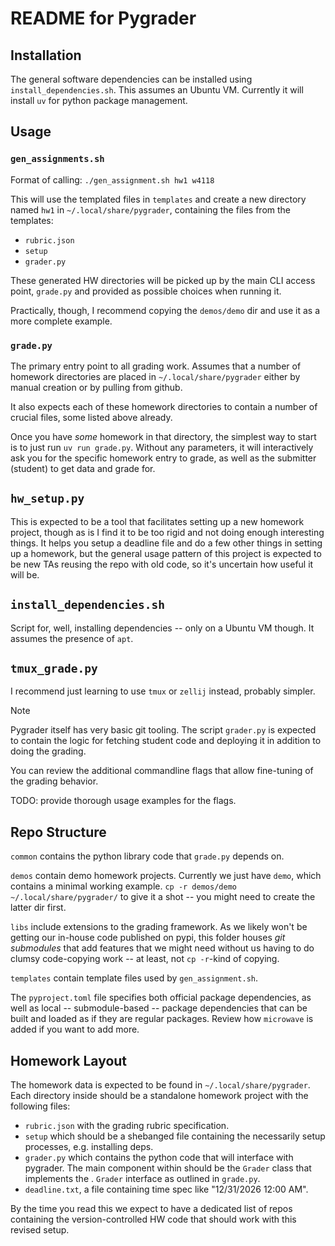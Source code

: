 # README for Pygrader

## Installation

The general software dependencies can be installed using
`install_dependencies.sh`. This assumes an Ubuntu VM. Currently it will install
`uv` for python package management.

## Usage

### `gen_assignments.sh`

Format of calling: `./gen_assignment.sh hw1 w4118`

This will use the templated files in `templates` and create a new directory
named `hw1` in `~/.local/share/pygrader`, containing the files from the
templates:

- `rubric.json`
- `setup`
- `grader.py`

These generated HW directories will be picked up by the main CLI access point,
`grade.py` and provided as possible choices when running it.

Practically, though, I recommend copying the `demos/demo` dir and use it as a
more complete example.

### `grade.py`

The primary entry point to all grading work. Assumes that a number of homework
directories are placed in `~/.local/share/pygrader` either by manual creation
or by pulling from github.

It also expects each of these homework directories to contain a number of
crucial files, some listed above already.

Once you have *some* homework in that directory, the simplest way to start is
to just run `uv run grade.py`. Without any parameters, it will interactively
ask you for the specific homework entry to grade, as well as the submitter
(student) to get data and grade for.

## `hw_setup.py`

This is expected to be a tool that facilitates setting up a new homework
project, though as is I find it to be too rigid and not doing enough interesting
things. It helps you setup a deadline file and do a few other things in setting
up a homework, but the general usage pattern of this project is expected to be
new TAs reusing the repo with old code, so it's uncertain how useful it will be.

## `install_dependencies.sh`

Script for, well, installing dependencies -- only on a Ubuntu VM though. It
assumes the presence of `apt`.

## `tmux_grade.py`

I recommend just learning to use `tmux` or `zellij` instead, probably simpler.


> [!NOTE]
> Pygrader itself has very basic git tooling. The script `grader.py` is
> expected to contain the logic for fetching student code and deploying it
> in addition to doing the grading.

You can review the additional commandline flags that allow fine-tuning of the
grading behavior.

TODO: provide thorough usage examples for the flags.

## Repo Structure

`common` contains the python library code that `grade.py` depends on.

`demos` contain demo homework projects. Currently we just have `demo`, which
contains a minimal working example. `cp -r demos/demo ~/.local/share/pygrader/`
to give it a shot -- you might need to create the latter dir first.

`libs` include extensions to the grading framework. As we likely won't be
getting our in-house code published on pypi, this folder houses *git submodules*
that add features that we might need without us having to do clumsy code-copying
work -- at least, not `cp -r`-kind of copying.

`templates` contain template files used by `gen_assignment.sh`.

The `pyproject.toml` file specifies both official package dependencies, as well
as local -- submodule-based -- package dependencies that can be built and loaded
as if they are regular packages. Review how `microwave` is added if you want to
add more.

## Homework Layout

The homework data is expected to be found in `~/.local/share/pygrader`. Each
directory inside should be a standalone homework project with the following
files:

- `rubric.json` with the grading rubric specification.
- `setup` which should be a shebanged file containing the necessarily setup
  processes, e.g. installing deps.
- `grader.py` which contains the python code that will interface with pygrader.
  The main component within should be the `Grader` class that implements the
.  `Grader` interface as outlined in `grade.py`.
- `deadline.txt`, a file containing time spec like "12/31/2026 12:00 AM".

By the time you read this we expect to have a dedicated list of repos containing
the version-controlled HW code that should work with this revised setup.
